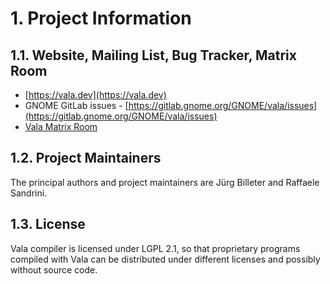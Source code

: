 # 1. Project Information

## 1.1. Website, Mailing List, Bug Tracker, Matrix Room

-   [https://vala.dev](https://vala.dev)
-   GNOME GitLab issues - [https://gitlab.gnome.org/GNOME/vala/issues](https://gitlab.gnome.org/GNOME/vala/issues)
-   [Vala Matrix Room](https://matrix.to/#/#vala:gnome.org)

## 1.2. Project Maintainers

The principal authors and project maintainers are Jürg Billeter and
Raffaele Sandrini.

## 1.3. License

Vala compiler is licensed under LGPL 2.1, so that proprietary programs
compiled with Vala can be distributed under different licenses and
possibly without source code.
